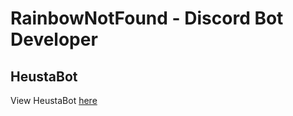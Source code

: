 # RainbowNotFound - Discord Bot Developer
## HeustaBot
View HeustaBot [here](https://rainbownotfound.github.io/heustabot/)
